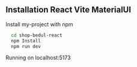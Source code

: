 ## Installation React Vite MaterialUI

Install my-project with npm

```bash
  cd shop-bedul-react
  npm Install
  npm run dev
```
Running on localhost:5173
    